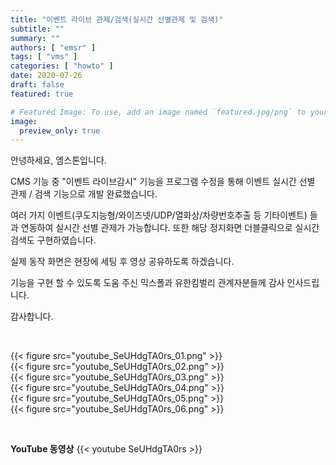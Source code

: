 ```yaml
---
title: "이벤트 라이브 관제/검색(실시간 선별관제 및 검색)"
subtitle: ""
summary: ""
authors: [ "emsr" ]
tags: [ "vms" ]
categories: [ "howto" ]
date: 2020-07-26
draft: false
featured: true

# Featured Image: To use, add an image named `featured.jpg/png` to your page's folder.
image:
  preview_only: true
---
```


안녕하세요, 엠스톤입니다.

CMS 기능 중 "이벤트 라이브감시" 기능을 프로그램 수정을 통해 이벤트 실시간 선별 관제 / 검색 기능으로 개발 완료했습니다.

여러 가지 이벤트(쿠도지능형/와이즈넷/UDP/열화상/차량번호추출 등 기타이벤트) 들과 연동하여 실시간 선별 관제가 가능합니다. 또한 해당 정지화면 더블클릭으로 실시간 검색도 구현하였습니다.

실제 동작 화면은 현장에 세팅 후 영상 공유하도록 하겠습니다.

기능을 구현 할 수 있도록 도움 주신 믹스폴과 유한킴벌리 관계자분들께 감사 인사드립니다.

감사합니다.

&nbsp;

<div class="container"><div class="row no-gutters">
<div class="col-sm-6">{{< figure src="youtube_SeUHdgTA0rs_01.png" >}}</div>
<div class="col-sm-6">{{< figure src="youtube_SeUHdgTA0rs_02.png" >}}</div>
<div class="col-sm-6">{{< figure src="youtube_SeUHdgTA0rs_03.png" >}}</div>
<div class="col-sm-6">{{< figure src="youtube_SeUHdgTA0rs_04.png" >}}</div>
<div class="col-sm-6">{{< figure src="youtube_SeUHdgTA0rs_05.png" >}}</div>
<div class="col-sm-6">{{< figure src="youtube_SeUHdgTA0rs_06.png" >}}</div>
</div></div>

&nbsp;

**YouTube 동영상**
{{< youtube SeUHdgTA0rs >}}